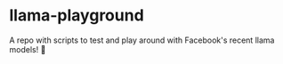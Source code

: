 # llama-playground
A repo with scripts to test and play around with Facebook's recent llama models! 🤗
